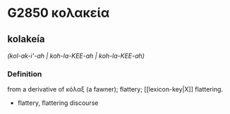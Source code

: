 # G2850 κολακεία

## kolakeía

_(kol-ak-i'-ah | koh-la-KEE-ah | koh-la-KEE-ah)_

### Definition

from a derivative of κόλαξ (a fawner); flattery; [[lexicon-key|X]] flattering.

- flattery, flattering discourse


